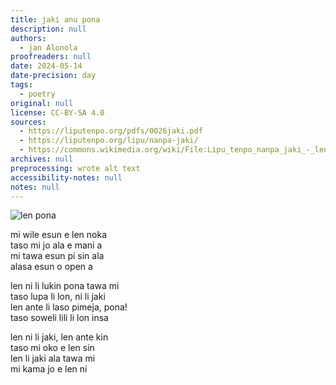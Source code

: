 ```yaml
---
title: jaki anu pona
description: null
authors:
  - jan Alonola
proofreaders: null
date: 2024-05-14
date-precision: day
tags:
  - poetry
original: null
license: CC-BY-SA 4.0
sources:
  - https://liputenpo.org/pdfs/0026jaki.pdf
  - https://liputenpo.org/lipu/nanpa-jaki/
  - https://commons.wikimedia.org/wiki/File:Lipu_tenpo_nanpa_jaki_-_len_noka.png
archives: null
preprocessing: wrote alt text
accessibility-notes: null
notes: null
---
```


![len pona](https://upload.wikimedia.org/wikipedia/commons/d/d0/Lipu_tenpo_nanpa_jaki_-_len_noka.png)

mi wile esun e len noka  
taso mi jo ala e mani a  
mi tawa esun pi sin ala  
alasa esun o open a

len ni li lukin pona tawa mi  
taso lupa li lon, ni li jaki  
len ante li laso pimeja, pona!  
taso soweli lili li lon insa

len ni li jaki, len ante kin  
taso mi oko e len sin  
len li jaki ala tawa mi  
mi kama jo e len ni